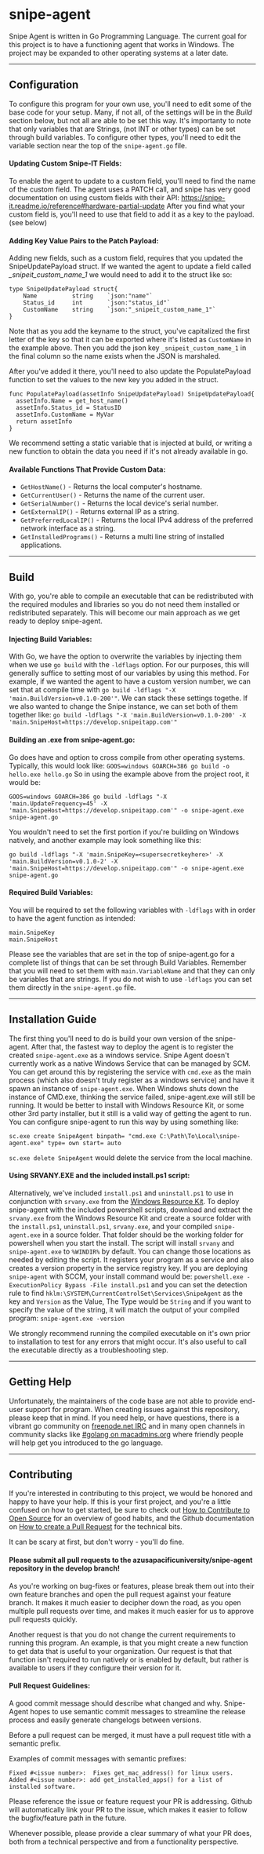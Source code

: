 # snipe-agent
Snipe Agent is written in Go Programming Language. The current goal for this
project is to have a functioning agent that works in Windows. The project may be
expanded to other operating systems at a later date.


***
## Configuration
To configure this program for your own use, you'll need to edit some of the base
code for your setup. Many, if not all, of the settings will be in the *Build*
section below, but not all are able to be set this way. It's importanty to note
that only variables that are Strings, (not INT or other types) can be set
through build variables. To configure other types, you'll need to edit the
variable section near the top of the `snipe-agent.go` file.

#### Updating Custom Snipe-IT Fields:
To enable the agent to update to a custom field, you'll need to find the name of
the custom field. The agent uses a PATCH call, and snipe has very good
documentation on using custom fields with their API:
https://snipe-it.readme.io/reference#hardware-partial-update
After you find what your custom field is, you'll need to use that field to add
it as a key to the payload. (see below)

#### Adding Key Value Pairs to the Patch Payload:
Adding new fields, such as a custom field, requires that you updated the
SnipeUpdatePayload struct. If we wanted the agent to update a field called
*_snipeit_custom_name_1* we would need to add it to the struct like so:

```
type SnipeUpdatePayload struct{
    Name          string    `json:"name"`
    Status_id     int       `json:"status_id"`
    CustomName    string    `json:"_snipeit_custom_name_1"`
}
```
Note that as you add the keyname to the struct, you've capitalized the first
letter of the key so that it can be exported where it's listed as `CustomName`
in the example above. Then you add the json key `_snipeit_custom_name_1`
in the final column so the name exists when the JSON is marshaled.

After you've added it there, you'll need to also update the PopulatePayload
function to set the values to the new key you added in the struct.
```
func PopulatePayload(assetInfo SnipeUpdatePayload) SnipeUpdatePayload{
  assetInfo.Name = get_host_name()
  assetInfo.Status_id = StatusID
  assetInfo.CustomName = MyVar
  return assetInfo
}
```
We recommend setting a static variable that is injected at build, or writing a
new function to obtain the data you need if it's not already available in go.

#### Available Functions That Provide Custom Data:
- `GetHostName()` - Returns the local computer's hostname.
- `GetCurrentUser()` - Returns the name of the current user.
- `GetSerialNumber()` - Returns the local device's serial number.
- `GetExternalIP()` - Returns external IP as a string.
- `GetPreferredLocalIP()` - Returns the local IPv4 address of the preferred network interface as a string.
- `GetInstalledPrograms()` - Returns a multi line string of installed applications. 

---
## Build
With go, you're able to compile an executable that can be redistributed with the
required modules and libraries so you do not need them installed or
redistributed separately. This will become our main approach as we get ready to
deploy snipe-agent.

#### Injecting Build Variables:
With Go, we have the option to overwrite the variables by injecting them when we
use `go build` with the `-ldflags` option. For our purposes, this will generally
suffice to setting most of our variables by using this method. For example, if
we wanted the agent to have a custom version number, we can set that at compile
time with `go build -ldflags "-X 'main.BuildVersion=v0.1.0-200'"`. We can stack
these settings togethe. If we also wanted to change the Snipe instance, we can
set both of them together like:
`go build -ldflags "-X 'main.BuildVersion=v0.1.0-200' -X 'main.SnipeHost=https://develop.snipeitapp.com'"`

#### Building an .exe from snipe-agent.go:
Go does have and option to cross compile from other operating systems.
Typically, this would look like:
`GOOS=windows GOARCH=386 go build -o hello.exe hello.go`
So in using the example above from the project root, it would be:
```
GOOS=windows GOARCH=386 go build -ldflags "-X 'main.UpdateFrequency=45' -X 'main.SnipeHost=https://develop.snipeitapp.com'" -o snipe-agent.exe snipe-agent.go
```
You wouldn't need to set the first portion if you're building on Windows
natively, and another example may look something like this:
```
go build -ldflags "-X 'main.SnipeKey=<supersecretkeyhere>' -X 'main.BuildVersion=v0.1.0-2' -X 'main.SnipeHost=https://develop.snipeitapp.com'" -o snipe-agent.exe snipe-agent.go
```
#### Required Build Variables:
You will be required to set the following variables with `-ldflags` with in
order to have the agent function as intended:
```
main.SnipeKey
main.SnipeHost
```
Please see the variables that are set in the top of snipe-agent.go for a
complete list of things that can be set through Build Variables. Remember that
you will need to set them with `main.VariableName` and that they can only be
variables that are strings. If you do not wish to use `-ldflags` you can set
them directly in the `snipe-agent.go` file.


---
## Installation Guide
The first thing you'll need to do is build your own version of the snipe-agent.
After that, the fastest way to deploy the agent is to register the created
`snipe-agent.exe` as a windows service. Snipe Agent doesn't currently work as a
native Windows Service that can be managed by SCM. You can get around this by
registering the service with `cmd.exe` as the main process (which also doesn't
truly register as a windows service) and have it spawn an instance of
`snipe-agent.exe`. When Windows shuts down the instance of CMD.exe, thinking the
service failed, snipe-agent.exe will still be running. It would be better to
install with Windows Resource Kit, or some other 3rd party installer, but it
still is a valid way of getting the agent to run. You can configure snipe-agent
to run this way by using something like:
```
sc.exe create SnipeAgent binpath= "cmd.exe C:\Path\To\Local\snipe-agent.exe" type= own start= auto
```
`sc.exe delete SnipeAgent` would delete the service from the local machine.

#### Using SRVANY.EXE and the included install.ps1 script:
Alternatively, we've included `install.ps1` and `uninstall.ps1` to use in
conjunction with `srvany.exe` from the [Windows Resource Kit](https://www.microsoft.com/en-us/download/details.aspx?id=17657).
To deploy snipe-agent with the included powershell scripts, download and
extract the `srvany.exe` from the Windows Resource Kit and create a source
folder with the `install.ps1`, `uninstall.ps1`, `srvany.exe`, and your compiled
`snipe-agent.exe` in a source folder. That folder should be the working folder
for powershell when you start the install. The script will install `srvany`
and `snipe-agent.exe` to `%WINDIR%` by default. You can change those locations
as needed by editing the script. It registers your program as a service and also
creates a version property in the service registry key. If you are deploying
`snipe-agent` with SCCM, your install command would be:
`powershell.exe -ExecutionPolicy Bypass -File install.ps1` and you can set the
detection rule to find `hklm:\SYSTEM\CurrentControlSet\Services\SnipeAgent` as
the key and `Version` as the Value, The Type would be `String` and if you want
to specify the value of the string, it will match the output of your compiled
program: `snipe-agent.exe -version`

We strongly recommend running the compiled executable on it's own prior to
installation to test for any errors that might occur. It's also useful to call
the executable directly as a troubleshooting step.


***
## Getting Help
Unfortunately, the maintainers of the code base are not able to provide end-user
support for program. When creating issues against this repository, please keep
that in mind. If you need help, or have questions, there is a vibrant go
community on [freenode.net IRC](freenode.net) and in many open channels in
community slacks like [#golang on macadmins.org](macadmins.slack.com) where
friendly people will help get you introduced to the go language.

***
## Contributing
If you're interested in contributing to this project, we would be honored and
happy to have your help. If this is your first project, and you're a little
confused on how to get started, be sure to check out
[How to Contribute to Open Source](https://opensource.guide/how-to-contribute/)
for an overview of good habits, and the Github documentation on
[How to create a Pull Request](https://help.github.com/articles/creating-a-pull-request/)
for the technical bits.

It can be scary at first, but don't worry - you'll do fine.

#### Please submit all pull requests to the azusapacificuniversity/snipe-agent repository in the develop branch!

As you're working on bug-fixes or features, please break them out into their
own feature branches and open the pull request against your feature branch. It
makes it much easier to decipher down the road, as you open multiple pull
requests over time, and makes it much easier for us to approve pull requests
quickly.

Another request is that you do not change the current requirements to running
this program. An example, is that you might create a new function to get data
that is useful to your organization. Our request is that that function isn't
required to run natively or is enabled by default, but rather is available to
users if they configure their version for it.

#### Pull Request Guidelines:

A good commit message should describe what changed and why. Snipe-Agent hopes to
use semantic commit messages to streamline the release process and easily
generate changelogs between versions.

Before a pull request can be merged, it must have a pull request title with a
semantic prefix.

Examples of commit messages with semantic prefixes:

    Fixed #<issue number>:  Fixes get_mac_address() for linux users.
    Added #<issue number>: add get_installed_apps() for a list of installed software.

Please reference the issue or feature request your PR is addressing. Github will
automatically link your PR to the issue, which makes it easier to follow the
bugfix/feature path in the future.

Whenever possible, please provide a clear summary of what your PR does, both
from a technical perspective and from a functionality perspective.
